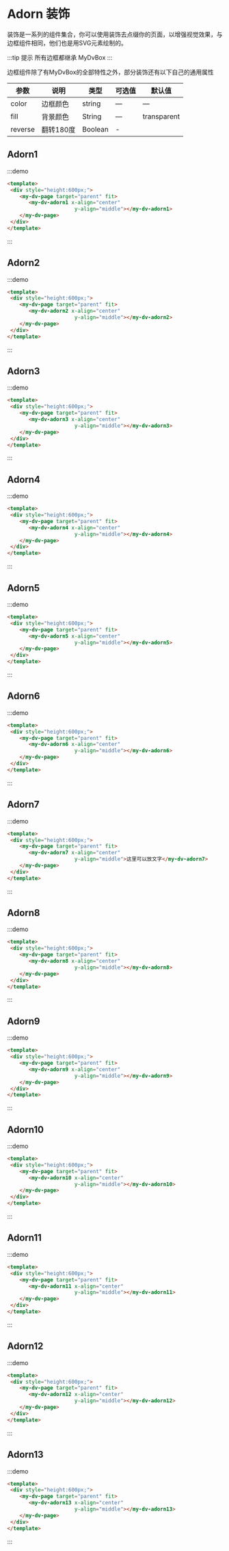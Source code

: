 # Adorn 装饰

装饰是一系列的组件集合，你可以使用装饰去点缀你的页面，以增强视觉效果，与边框组件相同，他们也是用SVG元素绘制的。

:::tip 提示
所有边框都继承 <api-link href="dv/my-dv-box">MyDvBox</api-link>
:::

边框组件除了有MyDvBox的全部特性之外，部分装饰还有以下自己的通用属性

| 参数      | 说明    | 类型      | 可选值       | 默认值   |
|---------- |-------- |---------- |-------------  |-------- |
| color | 边框颜色 | string| — | — |
| fill | 背景颜色 | String | — | transparent |
| reverse | 翻转180度 | Boolean | - |


## Adorn1
:::demo
```html
<template>
 <div style="height:600px;">
    <my-dv-page target="parent" fit>
       <my-dv-adorn1 x-align="center"
                      y-align="middle"></my-dv-adorn1>
    </my-dv-page>
 </div>
</template>
```
:::

## Adorn2
:::demo
```html
<template>
 <div style="height:600px;">
    <my-dv-page target="parent" fit>
       <my-dv-adorn2 x-align="center"
                      y-align="middle"></my-dv-adorn2>
    </my-dv-page>
 </div>
</template>
```
:::

## Adorn3
:::demo
```html
<template>
 <div style="height:600px;">
    <my-dv-page target="parent" fit>
       <my-dv-adorn3 x-align="center"
                      y-align="middle"></my-dv-adorn3>
    </my-dv-page>
 </div>
</template>
```
:::

## Adorn4
:::demo
```html
<template>
 <div style="height:600px;">
    <my-dv-page target="parent" fit>
       <my-dv-adorn4 x-align="center"
                      y-align="middle"></my-dv-adorn4>
    </my-dv-page>
 </div>
</template>
```
:::

## Adorn5
:::demo
```html
<template>
 <div style="height:600px;">
    <my-dv-page target="parent" fit>
       <my-dv-adorn5 x-align="center"
                      y-align="middle"></my-dv-adorn5>
    </my-dv-page>
 </div>
</template>
```
:::

## Adorn6
:::demo
```html
<template>
 <div style="height:600px;">
    <my-dv-page target="parent" fit>
       <my-dv-adorn6 x-align="center"
                      y-align="middle"></my-dv-adorn6>
    </my-dv-page>
 </div>
</template>
```
:::

## Adorn7
:::demo
```html
<template>
 <div style="height:600px;">
    <my-dv-page target="parent" fit>
       <my-dv-adorn7 x-align="center"
                      y-align="middle">这里可以放文字</my-dv-adorn7>
    </my-dv-page>
 </div>
</template>
```
:::

## Adorn8
:::demo
```html
<template>
 <div style="height:600px;">
    <my-dv-page target="parent" fit>
       <my-dv-adorn8 x-align="center"
                      y-align="middle"></my-dv-adorn8>
    </my-dv-page>
 </div>
</template>
```
:::


## Adorn9
:::demo
```html
<template>
 <div style="height:600px;">
    <my-dv-page target="parent" fit>
       <my-dv-adorn9 x-align="center"
                      y-align="middle"></my-dv-adorn9>
    </my-dv-page>
 </div>
</template>
```
:::

## Adorn10
:::demo
```html
<template>
 <div style="height:600px;">
    <my-dv-page target="parent" fit>
       <my-dv-adorn10 x-align="center"
                      y-align="middle"></my-dv-adorn10>
    </my-dv-page>
 </div>
</template>
```
:::


## Adorn11
:::demo
```html
<template>
 <div style="height:600px;">
    <my-dv-page target="parent" fit>
       <my-dv-adorn11 x-align="center"
                      y-align="middle"></my-dv-adorn11>
    </my-dv-page>
 </div>
</template>
```
:::

## Adorn12
:::demo
```html
<template>
 <div style="height:600px;">
    <my-dv-page target="parent" fit>
       <my-dv-adorn12 x-align="center"
                      y-align="middle"></my-dv-adorn12>
    </my-dv-page>
 </div>
</template>
```
:::

## Adorn13
:::demo
```html
<template>
 <div style="height:600px;">
    <my-dv-page target="parent" fit>
       <my-dv-adorn13 x-align="center"
                      y-align="middle"></my-dv-adorn13>
    </my-dv-page>
 </div>
</template>
```
:::




